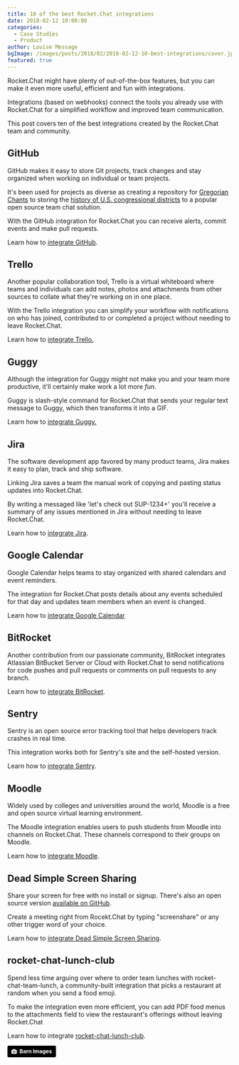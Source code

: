 ```yaml
---
title: 10 of the best Rocket.Chat integrations
date: 2018-02-12 10:00:00
categories:
  - Case Studies
  - Product
author: Louise Message
bgImage: /images/posts/2018/02/2018-02-12-10-best-integrations/cover.jpg
featured: true
---
```


Rocket.Chat might have plenty of out-of-the-box features, but you can make it even more useful, efficient and fun with integrations.

Integrations (based on webhooks) connect the tools you already use with Rocket.Chat for a simplified workflow and improved team communication.

This post covers ten of the best integrations created by the Rocket.Chat team and community.

## GitHub

GitHub makes it easy to store Git projects, track changes and stay organized when working on individual or team projects.

It's been used for projects as diverse as creating a repository for <a href="http://gregorio-project.github.io" target="_blank">Gregorian Chants</a> to storing the <a href="https://github.com/benbalter/congressional-districts" target="_blank">history of U.S. congressional districts</a> to a popular open source team chat solution.

With the GitHub integration for Rocket.Chat you can receive alerts, commit events and make pull requests.

Learn how to <a href="https://rocket.chat/docs/administrator-guides/integrations/github/" target="_blank">integrate GitHub</a>.

## Trello

Another popular collaboration tool, Trello is a virtual whiteboard where teams and individuals can add notes, photos and attachments from other sources to collate what they're working on in one place.

With the Trello integration you can simplify your workflow with notifications on who has joined, contributed to or completed a project without needing to leave Rocket.Chat.

Learn how to <a href="https://github.com/GezimSejdiu/Rocket.Chat-Trello-Integration" target="_blank">integrate Trello.</a>

## Guggy

Although the integration for Guggy might not make you and your team more productive, it'll certainly make work a lot more _fun_.

Guggy is slash-style command for Rocket.Chat that sends your regular text message to Guggy, which then transforms it into a GIF.

Learn how to <a href="https://github.com/thorstenspringhart/GuggyRocketChat" target="_blank">integrate Guggy.</a>

## Jira

The software development app favored by many product teams, Jira makes it easy to plan, track and ship software.

Linking Jira saves a team the manual work of copying and pasting status updates into Rocket.Chat.

By writing a messaged like 'let's check out SUP-1234+' you'll receive a summary of any issues mentioned in Jira without needing to leave Rocket.Chat.

Learn how to <a href="https://github.com/gustavkarlsson/rocketchat-jira-trigger" target="_blank">integrate Jira</a>.

## Google Calendar

Google Calendar helps teams to stay organized with shared calendars and event reminders.

The integration for Rocket.Chat posts details about any events scheduled for that day and updates team members when an event is changed.

Learn how to <a href="https://github.com/koyan/rocketchat-google-calendar" target="_blank">integrate Google Calendar</a>

## BitRocket

Another contribution from our passionate community, BitRocket integrates Atlassian BitBucket Server or Cloud with Rocket.Chat to send notifications for code pushes and pull requests or comments on pull requests to any branch.

Learn how to <a href="https://github.com/FinndropStudios/BitRocket" target="_blank">integrate BitRocket</a>.

## Sentry

Sentry is an open source error tracking tool that helps developers track crashes in real time.

This integration works both for Sentry's site and the self-hosted version.

Learn how to <a href="https://rocket.chat/docs/administrator-guides/integrations/sentry/" target="_blank">integrate Sentry</a>.

## Moodle

Widely used by colleges and universities around the world, Moodle is a free and open source virtual learning environment.

The Moodle integration enables users to push students from Moodle into channels on Rocket.Chat. These channels correspond to their groups on Moodle.

Learn how to <a href="https://github.com/getsmarter/moodle-local_rocketchat" target="_blank">integrate Moodle</a>.

## Dead Simple Screen Sharing

Share your screen for free with no install or signup. There's also an open source version <a href="https://github.com/mlakkadshaw/DeadSimpleScreeSharing" target="_blank">available on GitHub</a>.

Create a meeting right from Rocekt.Chat by typing "screenshare" or any other trigger word of your choice.

Learn how to <a href="https://rocket.chat/docs/administrator-guides/integrations/deadsimplescreensharing/" target="_blank">integrate Dead Simple Screen Sharing</a>.

## rocket-chat-lunch-club

Spend less time arguing over where to order team lunches with rocket-chat-team-lunch, a community-built integration that picks a restaurant at random when you send a food emoji.

To make the integration even more efficient, you can add PDF food menus to the attachments field to view the restaurant's offerings without leaving Rocket.Chat

Learn how to integrate <a href="https://github.com/Grayda/rocket-chat-lunch-club" target="_blank">rocket-chat-lunch-club</a>.

<a style="background-color:black;color:white;text-decoration:none;padding:4px 6px;font-family:-apple-system, BlinkMacSystemFont, &quot;San Francisco&quot;, &quot;Helvetica Neue&quot;, Helvetica, Ubuntu, Roboto, Noto, &quot;Segoe UI&quot;, Arial, sans-serif;font-size:12px;font-weight:bold;line-height:1.2;display:inline-block;border-radius:3px;" href="https://unsplash.com/@barnimages?utm_medium=referral&amp;utm_campaign=photographer-credit&amp;utm_content=creditBadge" target="_blank" rel="noopener noreferrer" title="Download free do whatever you want high-resolution photos from Barn Images"><span style="display:inline-block;padding:2px 3px;"><svg xmlns="http://www.w3.org/2000/svg" style="height:12px;width:auto;position:relative;vertical-align:middle;top:-1px;fill:white;" viewBox="0 0 32 32"><title>unsplash-logo</title><path d="M20.8 18.1c0 2.7-2.2 4.8-4.8 4.8s-4.8-2.1-4.8-4.8c0-2.7 2.2-4.8 4.8-4.8 2.7.1 4.8 2.2 4.8 4.8zm11.2-7.4v14.9c0 2.3-1.9 4.3-4.3 4.3h-23.4c-2.4 0-4.3-1.9-4.3-4.3v-15c0-2.3 1.9-4.3 4.3-4.3h3.7l.8-2.3c.4-1.1 1.7-2 2.9-2h8.6c1.2 0 2.5.9 2.9 2l.8 2.4h3.7c2.4 0 4.3 1.9 4.3 4.3zm-8.6 7.5c0-4.1-3.3-7.5-7.5-7.5-4.1 0-7.5 3.4-7.5 7.5s3.3 7.5 7.5 7.5c4.2-.1 7.5-3.4 7.5-7.5z"></path></svg></span><span style="display:inline-block;padding:2px 3px;">Barn Images</span></a>
